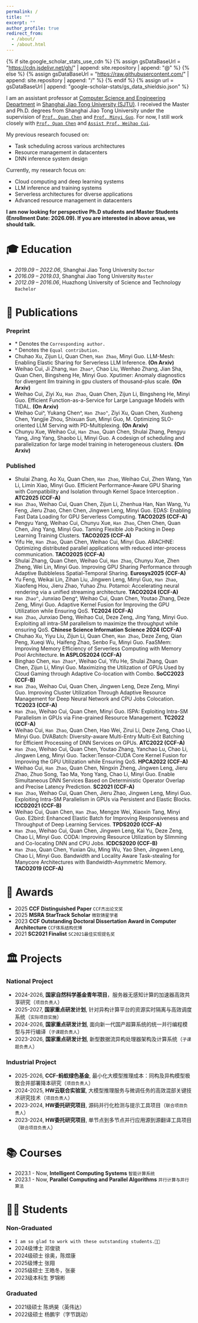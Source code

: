 ```yaml
---
permalink: /
title: ""
excerpt: ""
author_profile: true
redirect_from: 
  - /about/
  - /about.html
---
```


{% if site.google_scholar_stats_use_cdn %}
{% assign gsDataBaseUrl = "https://cdn.jsdelivr.net/gh/" | append: site.repository | append: "@" %}
{% else %}
{% assign gsDataBaseUrl = "https://raw.githubusercontent.com/" | append: site.repository | append: "/" %}
{% endif %}
{% assign url = gsDataBaseUrl | append: "google-scholar-stats/gs_data_shieldsio.json" %}

<span class='anchor' id='about-me'></span>

<!-- 2020年在<a href="http://www.ues.pku.edu.cn/old/szdw/qbjs/w/311950.htm" target="_blank">`王仰麟教授`</a>与<a href="http://www.ues.pku.edu.cn/jszy/pj/pjgrjl/47d5081a72b1402693d0ef0eac835be3.htm" target="_blank">`彭建教授`</a>指导下于北京大学获得博士学位，期间曾前往美国两院院士<a href="https://search.asu.edu/profile/1227885" target="_blank">`Billie Turner教授`</a>课题组进行联合培养。现主要从事景观格局与社会-生态过程领域的研究，发表国内外>期刊论文50余篇，含1篇Nature旗下期刊论文。 -->


I am an assistant professor at <a href="https://www.cs.sjtu.edu.cn/" target="_blank">Computer Science and Engineering Department</a> in <a href="https://www.sjtu.edu.cn/" target="_blank">Shanghai Jiao Tong University (SJTU)</a>. I received the Master and Ph.D. degrees from Shanghai Jiao Tong University under the supervision of <a href="https://www.cs.sjtu.edu.cn/~chen-quan/index_EN.html" target="_blank">`Prof. Quan Chen`</a> and <a href="https://cs.sjtu.edu.cn/~guo-my/" target="_blank">`Prof. Minyi Guo`</a>. For now, I still work closely with <a href="https://www.cs.sjtu.edu.cn/~chen-quan/index_EN.html" target="_blank">`Prof. Quan Chen`</a> and <a href="https://raphael-hao.top/" target="_blank">`Assist Prof. Weihao Cui`</a>.

My previous research focused on:
- Task scheduling across various architectures
- Resource management in datacenters
- DNN inference system design

Currently, my research focus on: 
- Cloud computing and deep learning systems
- LLM inference and training systems
- Serverless architectures for diverse applications
- Advanced resource management in datacenters

**I am now looking for perspective Ph.D students and Master Students (Enrollment Date: 2026.09). If you are interested in above areas, we should talk.**

<span class='anchor' id='-xl'></span>

# 🎓 Education
- *2019.09 – 2022.06*, Shanghai Jiao Tong University        `Doctor`
- *2016.09 – 2019.03*, Shanghai Jiao Tong University        `Master`
- *2012.09 – 2016.06*, Huazhong University of Science and Technology         `Bachelor`

<!-- <span class='anchor' id='-xsjz'></span>

# 💻 学术兼职

- 2025-至今，《生态学报》 `青年编委`
- 2024-至今，《Human and Ecological Risk Assessment》 `副主编`
- 2024-至今，中国生态学会青年工作委员会 `副秘书长` -->

<span class='anchor' id='-fblw'></span>

# 📝 Publications

### Preprint

- \* Denotes the `Corresponding author.`
- ^ Denotes the `Equal contribution.`
- Chuhao Xu, Zijun Li, Quan Chen, `Han Zhao`, Minyi Guo. LLM-Mesh: Enabling Elastic Sharing for Serverless LLM Inference. **(On Arxiv)** 
- Weihao Cui, Ji Zhang, `Han Zhao*`, Chao Liu, Wenhao Zhang, Jian Sha, Quan Chen, Bingsheng He, Minyi Guo. Xputimer: Anomaly diagnostics for divergent llm training in gpu clusters of thousand-plus scale. **(On Arxiv)** 
- Weihao Cui, Ziyi Xu, `Han Zhao`, Quan Chen, Zijun Li, Bingsheng He, Minyi Guo. Efficient Function-as-a-Service for Large Language Models with TIDAL. **(On Arxiv)** 
- Weihao Cui^, Yukang Chen^, `Han Zhao^`, Ziyi Xu, Quan Chen, Xusheng Chen, Yangjie Zhou, Shixuan Sun, Minyi Guo, M. Optimizing SLO-oriented LLM Serving with PD-Multiplexing. **(On Arxiv)**
- Chunyu Xue, Weihao Cui, `Han Zhao`, Quan Chen, Shulai Zhang, Pengyu Yang, Jing Yang, Shaobo Li, Minyi Guo. A codesign of scheduling and parallelization for large model training in heterogeneous clusters. **(On Arxiv)**

### Published

- Shulai Zhang, Ao Xu, Quan Chen, `Han Zhao`, Weihao Cui, Zhen Wang, Yan Li, Limin Xiao, Minyi Guo. Efficient Performance-Aware GPU Sharing with Compatibility and Isolation through Kernel Space Interception . **ATC2025 (CCF-A)** 
- `Han Zhao`, Weihao Cui, Quan Chen, Zijun Li, Zhenhua Han, Nan Wang, Yu Feng, Jieru Zhao, Chen Chen, Jingwen Leng, Minyi Guo. EDAS: Enabling Fast Data Loading for GPU Serverless Computing. **TACO2025 (CCF-A)** 
- Pengyu Yang, Weihao Cui, Chunyu Xue, `Han Zhao`, Chen Chen, Quan Chen, Jing Yang, Minyi Guo. Taming Flexible Job Packing in Deep Learning Training Clusters. **TACO2025 (CCF-A)** 
- Yifu He, `Han Zhao`, Quan Chen, Weihao Cui, Minyi Guo. ARACHNE: Optimizing distributed parallel applications with reduced inter-process communication. **TACO2025 (CCF-A)** 
- Shulai Zhang, Quan Chen, Weihao Cui, `Han Zhao`, Chunyu Xue, Zhen Zheng, Wei Lin, Minyi Guo. Improving GPU Sharing Performance through Adaptive Bubbleless Spatial-Temporal Sharing. **Eurosys2025 (CCF-A)** 
- Yu Feng, Weikai Lin, Zihan Liu, Jingwen Leng, Minyi Guo, `Han Zhao`, Xiaofeng Hou, Jieru Zhao, Yuhao Zhu. Potamoi: Accelerating neural rendering via a unified streaming architecture. **TACO2024 (CCF-A)**
- `Han Zhao^`, Junxiao Deng^, Weihao Cui, Quan Chen, Youtao Zhang, Deze Zeng, Minyi Guo. Adaptive Kernel Fusion for Improving the GPU Utilization while Ensuring QoS. **TC2024 (CCF-A)**
- `Han Zhao`, Junxiao Deng, Weihao Cui, Deze Zeng, Jing Yang, Minyi Guo. Exploiting all intra-SM parallelism to maximize the throughput while ensuring QoS. **Chinese Science Information Science 2024 (CCF-A)**
- Chuhao Xu, Yiyu Liu, Zijun Li, Quan Chen, `Han Zhao`, Deze Zeng, Qian Peng, Xueqi Wu, Haifeng Zhao, Senbo Fu, Minyi Guo. FaaSMem: Improving Memory Efficiency of Serverless Computing with Memory Pool Architecture. **In ASPLOS2024 (CCF-A)**
- Binghao Chen, `Han Zhao*`, Weihao Cui, Yifu He, Shulai Zhang, Quan Chen, Zijun Li, Minyi Guo. Maximizing the Utilization of GPUs Used by Cloud Gaming through Adaptive Co-location with Combo. **SoCC2023 (CCF-B)**
- `Han Zhao`, Weihao Cui, Quan Chen, Jingwen Leng, Deze Zeng, Minyi Guo. Improving Cluster Utilization Through Adaptive Resource Management for Deep Neural Network and CPU Jobs Colocation. **TC2023 (CCF-A)**
- `Han Zhao`, Weihao Cui, Quan Chen, Minyi Guo. ISPA: Exploiting Intra-SM Parallelism in GPUs via Fine-grained Resource Management. **TC2022 (CCF-A)**
- Weihao Cui, `Han Zhao`, Quan Chen, Hao Wei, Zirui Li, Deze Zeng, Chao Li, Minyi Guo. DVABatch: Diversity-aware Multi-Entry Multi-Exit Batching for Efficient Processing of DNN Services on GPUs. **ATC2022 (CCF-A)**
- `Han Zhao`, Weihao Cui, Quan Chen, Youtao Zhang, Yanchao Lu, Chao Li, Jingwen Leng, Minyi Guo. Tacker:Tensor-CUDA Core Kernel Fusion for Improving the GPU Utilization while Ensuring QoS. **HPCA2022 (CCF-A)**
- Weihao Cui, `Han Zhao`, Quan Chen, Ningxin Zheng, Jingwen Leng, Jieru Zhao, Zhuo Song, Tao Ma, Yong Yang, Chao Li, Minyi Guo. Enable Simultaneous DNN Services Based on Deterministic Operator Overlap and Precise Latency Prediction. **SC2021 (CCF-A)**
- `Han Zhao`, Weihao Cui, Quan Chen, Jieru Zhao, Jingwen Leng, Minyi Guo. Exploiting Intra-SM Parallelism in GPUs via Persistent and Elastic Blocks. **ICCD2021 (CCF-B)**
- Weihao Cui, Quan Chen, `Han Zhao`, Mengze Wei, Xiaoxin Tang, Minyi Guo. E2bird: Enhanced Elastic Batch for Improving Responsiveness and Throughput of Deep Learning Services. **TPDS2020 (CCF-A)**
- `Han Zhao`, Weihao Cui, Quan Chen, Jingwen Leng, Kai Yu, Deze Zeng, Chao Li, Minyi Guo. CODA: Improving Resource Utilization by Slimming and Co-locating DNN and CPU Jobs. **ICDCS2020 (CCF-B)**
- `Han Zhao`, Quan Chen, Yuxian Qiu, Ming Wu, Yao Shen, Jingwen Leng, Chao Li, Minyi Guo. Bandwidth and Locality Aware Task-stealing for Manycore Architectures with Bandwidth-Asymmetric Memory. **TACO2019 (CCF-A)**

<span class='anchor' id='-ryjx'></span>

# 🏅 Awards
- 2025 **CCF Distinguished Paper** `CCF杰出论文奖`
- 2025 **MSRA StarTrack Scholar** `微软铸星学者`
- 2023 **CCF Outstanding Doctoral Dissertation Award in Computer Architecture** `CCF体系结构优博`
- 2021 **SC2021 Finalist** `SC2021最佳实现提名奖`

<span class='anchor' id='-kyxm'></span>

# 🏛️ Projects

### National Project

- 2024-2026, **国家自然科学基金青年项目**，服务器无感知计算的加速器高效共享研究（`项目负责人`）
- 2025-2027, **国家重点研发计划**, 针对异构计算平台的资源实时隔离与高效调度系统（`实际项目实施`）
- 2024-2026, **国家重点研发计划**, 面向新一代国产超算系统的统一并行编程模型与并行编译（`子课题负责人`）
- 2023-2026, **国家重点研发计划**, 新型数据流异构处理器架构及计算系统（`子课题负责人`）

### Industrial Project

- 2025-2026, **CCF-蚂蚁绿色基金**, 最小化大模型推理成本：同构及异构模型极致合并部署降本研究（`项目负责人`）
- 2024-2025, **HW云联合实验室**, 大模型推理服务与微调任务的高效混部关键技术研究技术（`项目负责人`）
- 2023-2024, **HW委托研究项目**, 源码并行化检测与提示工具项目（`联合项目负责人`）
- 2023-2024, **HW委托研究项目**, 单节点到多节点并行应用源到源翻译工具项目（`联合项目负责人`）

<!-- - 2023-2025，**国家自然科学基金青年项目**，空间流动视角下水质净化服务惠益测度及其对景观格局演变的响应：以太湖流域为例（`主持`）
- 2023-2027，**科技部重点研发计划子课题**（2023YFF1304700），干旱区城市及其周边区域生态空间需水量精细化估算（`主持`）
- 2022-2023，**教育部地表过程与资源生态国家重点实验室开放课题**（2022-KF-03），太湖流域生态系统服务权衡分析及驱动识别：基于粮食-水-生态关联视角（`主持`）
- 2022-2023，**上海师范大学国家自然科学基金培育计划**（SK202219），太湖流域景观格局演变对水质净化服务的影响机制：基于空间流动视角（`主持`）
- 2022-2023，**上海高校青年教师培养资助计划项目**（ZZ202207005），课程思政改革要求下《地理科学导论》课堂教学设计（`主持`）
- 2023-2024，**上海高校市级重点课程**，地理科学导论（参与）
- 2019-2021，**国家自然科学基金国际（地区）合作与交流项目**（41911530080），陆-河交界面社会-经济-环境权衡管理（参与） -->

<span class='anchor' id='-cdkc'></span>

# 📚 Courses

- 2023.1 - Now, **Intelligent Computing Systems** `智能计算系统`
- 2023.1 - Now, **Parallel Computing and Parallel Algorithms** `并行计算与并行算法`

<!-- - 2023.1-至今，**景观与区域生态学**（3学分），本科生课程
- 2022.1-至今，**地理信息系统原理**（3学分），本科生课程
- 2021.9-至今，**地理科学导论**（3学分），本科生课程 -->

<span class='anchor' id='-xszd'></span>

# 🧑‍🎓 Students

### Non-Graduated
- `I am so glad to work with these outstanding students.💖💖`
- 2024级博士 邓俊骁
- 2024级硕士 徐奥，陈煜康
- 2025级博士 张翔
- 2025级硕士 王皓冬，张豪
- 2023级本科生 罗锦彬

### Graduated
- 2021级硕士 陈炳昊（英伟达）
- 2022级硕士 杨鹏宇（字节跳动）